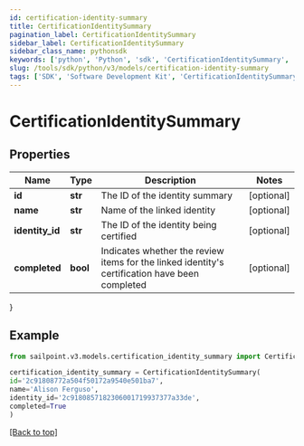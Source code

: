```yaml
---
id: certification-identity-summary
title: CertificationIdentitySummary
pagination_label: CertificationIdentitySummary
sidebar_label: CertificationIdentitySummary
sidebar_class_name: pythonsdk
keywords: ['python', 'Python', 'sdk', 'CertificationIdentitySummary', 'CertificationIdentitySummary'] 
slug: /tools/sdk/python/v3/models/certification-identity-summary
tags: ['SDK', 'Software Development Kit', 'CertificationIdentitySummary', 'CertificationIdentitySummary']
---
```


# CertificationIdentitySummary


## Properties

Name | Type | Description | Notes
------------ | ------------- | ------------- | -------------
**id** | **str** | The ID of the identity summary | [optional] 
**name** | **str** | Name of the linked identity | [optional] 
**identity_id** | **str** | The ID of the identity being certified | [optional] 
**completed** | **bool** | Indicates whether the review items for the linked identity's certification have been completed | [optional] 
}

## Example

```python
from sailpoint.v3.models.certification_identity_summary import CertificationIdentitySummary

certification_identity_summary = CertificationIdentitySummary(
id='2c91808772a504f50172a9540e501ba7',
name='Alison Ferguso',
identity_id='2c9180857182306001719937377a33de',
completed=True
)

```
[[Back to top]](#) 

